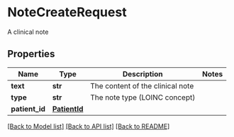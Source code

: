 # NoteCreateRequest

A clinical note
## Properties
Name | Type | Description | Notes
------------ | ------------- | ------------- | -------------
**text** | **str** | The content of the clinical note | 
**type** | **str** | The note type (LOINC concept) | 
**patient_id** | [**PatientId**](PatientId.md) |  | 

[[Back to Model list]](../README.md#documentation-for-models) [[Back to API list]](../README.md#documentation-for-api-endpoints) [[Back to README]](../README.md)


